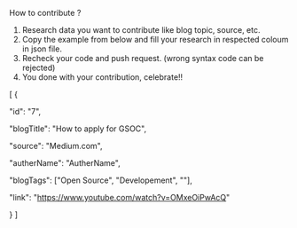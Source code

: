 How to contribute ?

1. Research data you want to contribute like blog topic, source, etc.
2. Copy the example from below and fill your research in respected coloum in json file.
3. Recheck your code and push request. (wrong syntax code can be rejected)
4. You done with your contribution, celebrate!!

[
{

  "id": "7",

  "blogTitle": "How to apply for GSOC",

  "source": "Medium.com",

  "autherName": "AutherName",

  "blogTags": ["Open Source", "Developement", ""],

  "link": "https://www.youtube.com/watch?v=OMxeOiPwAcQ"
  
}
]
